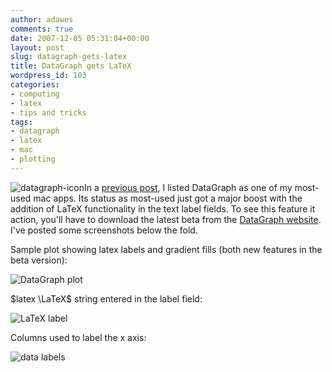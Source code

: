 ```yaml
---
author: adawes
comments: true
date: 2007-12-05 05:31:04+00:00
layout: post
slug: datagraph-gets-latex
title: DataGraph gets LaTeX
wordpress_id: 103
categories:
- computing
- latex
- tips and tricks
tags:
- datagraph
- latex
- mac
- plotting
---
```


![datagraph-icon](http://dawes.files.wordpress.com/2007/12/datagraph-icon.png)In a [previous post](http://dawes.wordpress.com/2007/12/01/mac-apps-round-1/), I listed DataGraph as one of my most-used mac apps. Its status as most-used just got a major boost with the addition of LaTeX functionality in the text label fields. To see this feature it action, you'll have to download the latest beta from the [DataGraph website](http://www.visualdatatools.com/DataGraph/index.html). I've posted some screenshots below the fold.




<!-- more -->



Sample plot showing latex labels and gradient fills (both new features in the beta version):

![DataGraph plot](http://dawes.files.wordpress.com/2007/12/datagraph-plot.png)



$latex \LaTeX$ string entered in the label field:

![LaTeX label](http://dawes.files.wordpress.com/2007/12/latex-label.png)



Columns used to label the x axis:

![data labels](http://dawes.files.wordpress.com/2007/12/data-labels.png)
